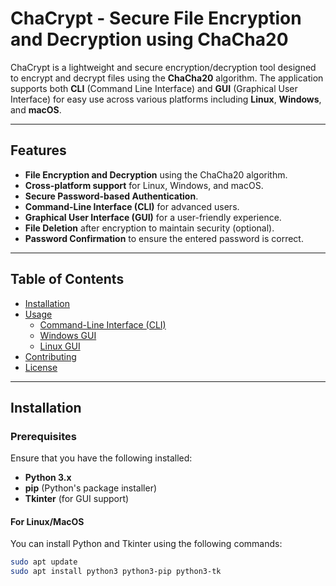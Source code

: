 # ChaCrypt - Secure File Encryption and Decryption using ChaCha20

ChaCrypt is a lightweight and secure encryption/decryption tool designed to encrypt and decrypt files using the **ChaCha20** algorithm. The application supports both **CLI** (Command Line Interface) and **GUI** (Graphical User Interface) for easy use across various platforms including **Linux**, **Windows**, and **macOS**.

---

## Features

- **File Encryption and Decryption** using the ChaCha20 algorithm.
- **Cross-platform support** for Linux, Windows, and macOS.
- **Secure Password-based Authentication**.
- **Command-Line Interface (CLI)** for advanced users.
- **Graphical User Interface (GUI)** for a user-friendly experience.
- **File Deletion** after encryption to maintain security (optional).
- **Password Confirmation** to ensure the entered password is correct.

---

## Table of Contents

- [Installation](#installation)
- [Usage](#usage)
  - [Command-Line Interface (CLI)](#command-line-interface-cli)
  - [Windows GUI](#windows-gui)
  - [Linux GUI](#linux-gui)
- [Contributing](#contributing)
- [License](#license)

---

## Installation

### Prerequisites

Ensure that you have the following installed:

- **Python 3.x**
- **pip** (Python's package installer)
- **Tkinter** (for GUI support)

#### For Linux/MacOS

You can install Python and Tkinter using the following commands:

```bash
sudo apt update
sudo apt install python3 python3-pip python3-tk
